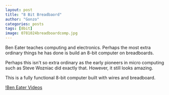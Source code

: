 ```yaml
---
layout: post
title: "8 Bit Breadbaord"
author: "Gonzo"
categories: posts
tags: [8bit]
image: 0781024breadboardcomp.jpg
---
```


Ben Eater teaches computing and electronics. Perhaps the most extra ordinary things he has done is build an 8-bit computer on breadboards.

Perhaps this isn't so extra ordinary as the early pioneers in micro computing such as Steve Wozniac did exactly that. However, it still looks amazing.

This is a fully functional 8-bit computer built with wires and breadboard.

[!Ben Eater Videos](https://www.youtube.com/watch?v=HyznrdDSSGM&list=PLowKtXNTBypGqImE405J2565dvjafglHU)

